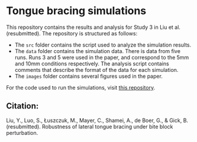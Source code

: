# Tongue bracing simulations

This repository contains the results and analysis for Study 3 in Liu et al. (resubmitted). The repository is structured as follows:
* The `src` folder contains the script used to analyze the simulation results.
* The `data` folder contains the simulation data. There is data from five runs. Runs 3 and 5 were used in the paper, and correspond to the 5mm and 10mm conditions respectively. The analysis script contains comments that describe the format of the data for each simulation.
* The `images` folder contains several figures used in the paper.

For the code used to run the simulations, visit [this repository](https://github.com/connormayer/artisynth_models/tree/bracing).
## Citation:

Liu, Y., Luo, S., Łuszczuk, M., Mayer, C., Shamei, A., de Boer, G., & Gick, B. (resubmitted). Robustness of lateral tongue bracing under bite block perturbation.
